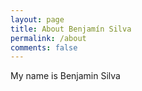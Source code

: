```yaml
---
layout: page
title: About Benjamín Silva
permalink: /about
comments: false
---
```


<div class="row justify-content-between">
  <div class="col-md-8 pr-5">
    <p>My name is Benjamin Silva</p>

  </div>
</div>
